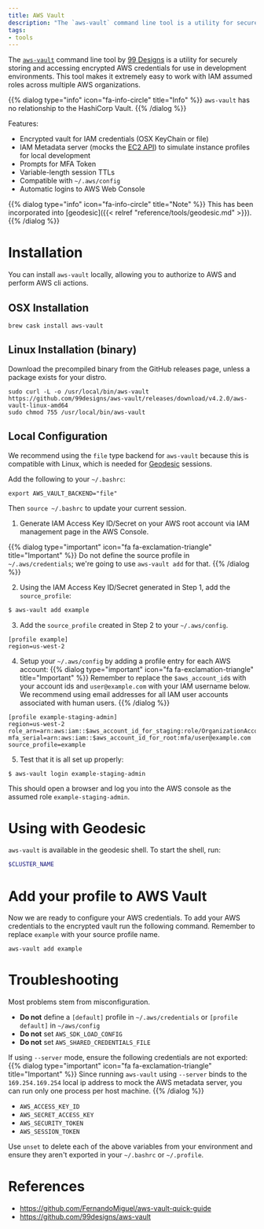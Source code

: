```yaml
---
title: AWS Vault
description: "The `aws-vault` command line tool is a utility for securely storing and accessing encrypted AWS credentials for local development environments. It makes it extremely easy to work with IAM assumed roles across multiple AWS organizations."
tags:
- tools
---
```


The [`aws-vault`](https://github.com/99designs/aws-vault) command line tool by [99 Designs](https://99designs.com/) is a utility for securely storing and accessing encrypted AWS credentials for use in development environments. This tool makes it extremely easy to work with IAM assumed roles across multiple AWS organizations.

{{% dialog type="info" icon="fa-info-circle" title="Info" %}}
`aws-vault` has no relationship to the HashiCorp Vault.
{{% /dialog %}}

Features:

- Encrypted vault for IAM credentials (OSX KeyChain or file)
- IAM Metadata server (mocks the [EC2 API](https://docs.aws.amazon.com/AWSEC2/latest/UserGuide/ec2-instance-metadata.html)) to simulate instance profiles for local development
- Prompts for MFA Token
- Variable-length session TTLs
- Compatible with `~/.aws/config`
- Automatic logins to AWS Web Console

{{% dialog type="info" icon="fa-info-circle" title="Note" %}}
This has been incorporated into [geodesic]({{< relref "reference/tools/geodesic.md" >}}).
{{% /dialog %}}

# Installation

You can install `aws-vault` locally, allowing you to authorize to AWS and perform AWS cli actions.

## OSX Installation

```
brew cask install aws-vault
```

## Linux Installation (binary)

Download the precompiled binary from the GitHub releases page, unless a package exists for your distro.

```
sudo curl -L -o /usr/local/bin/aws-vault https://github.com/99designs/aws-vault/releases/download/v4.2.0/aws-vault-linux-amd64
sudo chmod 755 /usr/local/bin/aws-vault
```

## Local Configuration
We recommend using the `file` type backend for `aws-vault` because this is compatible with Linux, which is needed for [Geodesic](/geodesic) sessions.

Add the following to your `~/.bashrc`:

```
export AWS_VAULT_BACKEND="file"
```

Then `source ~/.bashrc` to update your current session.

1. Generate IAM Access Key ID/Secret on your AWS root account via IAM management page in the AWS Console.

{{% dialog type="important" icon="fa fa-exclamation-triangle" title="Important" %}}
Do not define the source profile in `~/.aws/credentials`; we're going to use `aws-vault add` for that.
{{% /dialog %}}

2. Using the IAM Access Key ID/Secret generated in Step 1, add the `source_profile`:
```bash
$ aws-vault add example
```

3. Add the `source_profile` created in Step 2 to your `~/.aws/config`.
```
[profile example]
region=us-west-2
```

4. Setup your `~/.aws/config` by adding a profile entry for each AWS account:
{{% dialog type="important" icon="fa fa-exclamation-triangle" title="Important" %}}
Remember to replace the `$aws_account_id`s with your account ids and `user@example.com` with your IAM username below. We recommend using email addresses for all IAM user accounts associated with human users.
{{% /dialog %}}
```
[profile example-staging-admin]
region=us-west-2
role_arn=arn:aws:iam::$aws_account_id_for_staging:role/OrganizationAccountAccessRole
mfa_serial=arn:aws:iam::$aws_account_id_for_root:mfa/user@example.com
source_profile=example
```

5. Test that it is all set up properly:
```
$ aws-vault login example-staging-admin
```

This should open a browser and log you into the AWS console as the assumed role `example-staging-admin`.

# Using with Geodesic

`aws-vault` is available in the geodesic shell. To start the shell, run:

```bash
$CLUSTER_NAME
```

# Add your profile to AWS Vault

Now we are ready to configure your AWS credentials. To add your AWS credentials to the encrypted vault run the following command. Remember to replace `example` with your source profile name.

```
aws-vault add example
```

# Troubleshooting

Most problems stem from misconfiguration.

- **Do not** define a `[default]` profile in `~/.aws/credentials` or `[profile default]` in `~/aws/config`
- **Do not** set `AWS_SDK_LOAD_CONFIG`
- **Do not** set `AWS_SHARED_CREDENTIALS_FILE`

If using `--server` mode, ensure the following credentials are not exported:
{{% dialog type="important" icon="fa fa-exclamation-triangle" title="Important" %}}
Since running `aws-vault` using `--server` binds to the `169.254.169.254` local ip address to mock the AWS metadata server, you can run only one process per host machine.
{{% /dialog %}}

- `AWS_ACCESS_KEY_ID`
- `AWS_SECRET_ACCESS_KEY`
- `AWS_SECURITY_TOKEN`
- `AWS_SESSION_TOKEN`

Use `unset` to delete each of the above variables from your environment and ensure they aren't exported in your `~/.bashrc` or `~/.profile`.

# References

- <https://github.com/FernandoMiguel/aws-vault-quick-guide>
- <https://github.com/99designs/aws-vault>
